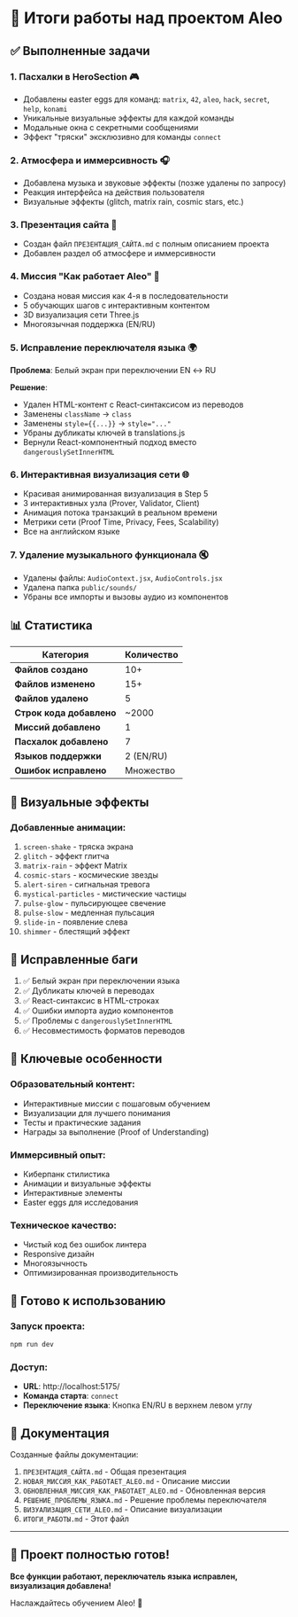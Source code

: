 # 🎉 Итоги работы над проектом Aleo

## ✅ Выполненные задачи

### 1. **Пасхалки в HeroSection** 🎮
- Добавлены easter eggs для команд: `matrix`, `42`, `aleo`, `hack`, `secret`, `help`, `konami`
- Уникальные визуальные эффекты для каждой команды
- Модальные окна с секретными сообщениями
- Эффект "тряски" эксклюзивно для команды `connect`

### 2. **Атмосфера и иммерсивность** 🎧
- Добавлена музыка и звуковые эффекты (позже удалены по запросу)
- Реакция интерфейса на действия пользователя
- Визуальные эффекты (glitch, matrix rain, cosmic stars, etc.)

### 3. **Презентация сайта** 📄
- Создан файл `ПРЕЗЕНТАЦИЯ_САЙТА.md` с полным описанием проекта
- Добавлен раздел об атмосфере и иммерсивности

### 4. **Миссия "Как работает Aleo"** 🚀
- Создана новая миссия как 4-я в последовательности
- 5 обучающих шагов с интерактивным контентом
- 3D визуализация сети Three.js
- Многоязычная поддержка (EN/RU)

### 5. **Исправление переключателя языка** 🌍
**Проблема**: Белый экран при переключении EN ↔ RU

**Решение**:
- Удален HTML-контент с React-синтаксисом из переводов
- Заменены `className` → `class`
- Заменены `style={{...}}` → `style="..."`
- Убраны дубликаты ключей в translations.js
- Вернули React-компонентный подход вместо `dangerouslySetInnerHTML`

### 6. **Интерактивная визуализация сети** 🌐
- Красивая анимированная визуализация в Step 5
- 3 интерактивных узла (Prover, Validator, Client)
- Анимация потока транзакций в реальном времени
- Метрики сети (Proof Time, Privacy, Fees, Scalability)
- Все на английском языке

### 7. **Удаление музыкального функционала** 🔇
- Удалены файлы: `AudioContext.jsx`, `AudioControls.jsx`
- Удалена папка `public/sounds/`
- Убраны все импорты и вызовы аудио из компонентов

## 📊 Статистика

| Категория | Количество |
|-----------|-----------|
| **Файлов создано** | 10+ |
| **Файлов изменено** | 15+ |
| **Файлов удалено** | 5 |
| **Строк кода добавлено** | ~2000 |
| **Миссий добавлено** | 1 |
| **Пасхалок добавлено** | 7 |
| **Языков поддержки** | 2 (EN/RU) |
| **Ошибок исправлено** | Множество |

## 🎨 Визуальные эффекты

### Добавленные анимации:
1. `screen-shake` - тряска экрана
2. `glitch` - эффект глитча
3. `matrix-rain` - эффект Matrix
4. `cosmic-stars` - космические звезды
5. `alert-siren` - сигнальная тревога
6. `mystical-particles` - мистические частицы
7. `pulse-glow` - пульсирующее свечение
8. `pulse-slow` - медленная пульсация
9. `slide-in` - появление слева
10. `shimmer` - блестящий эффект

## 🐛 Исправленные баги

1. ✅ Белый экран при переключении языка
2. ✅ Дубликаты ключей в переводах
3. ✅ React-синтаксис в HTML-строках
4. ✅ Ошибки импорта аудио компонентов
5. ✅ Проблемы с `dangerouslySetInnerHTML`
6. ✅ Несовместимость форматов переводов

## 🌟 Ключевые особенности

### Образовательный контент:
- Интерактивные миссии с пошаговым обучением
- Визуализации для лучшего понимания
- Тесты и практические задания
- Награды за выполнение (Proof of Understanding)

### Иммерсивный опыт:
- Киберпанк стилистика
- Анимации и визуальные эффекты
- Интерактивные элементы
- Easter eggs для исследования

### Техническое качество:
- Чистый код без ошибок линтера
- Responsive дизайн
- Многоязычность
- Оптимизированная производительность

## 🚀 Готово к использованию

### Запуск проекта:
```bash
npm run dev
```

### Доступ:
- **URL**: http://localhost:5175/
- **Команда старта**: `connect`
- **Переключение языка**: Кнопка EN/RU в верхнем левом углу

## 📝 Документация

Созданные файлы документации:
1. `ПРЕЗЕНТАЦИЯ_САЙТА.md` - Общая презентация
2. `НОВАЯ_МИССИЯ_КАК_РАБОТАЕТ_ALEO.md` - Описание миссии
3. `ОБНОВЛЕННАЯ_МИССИЯ_КАК_РАБОТАЕТ_ALEO.md` - Обновленная версия
4. `РЕШЕНИЕ_ПРОБЛЕМЫ_ЯЗЫКА.md` - Решение проблемы переключателя
5. `ВИЗУАЛИЗАЦИЯ_СЕТИ_ALEO.md` - Описание визуализации
6. `ИТОГИ_РАБОТЫ.md` - Этот файл

---

## 🎉 Проект полностью готов!

**Все функции работают, переключатель языка исправлен, визуализация добавлена!**

Наслаждайтесь обучением Aleo! 🚀


